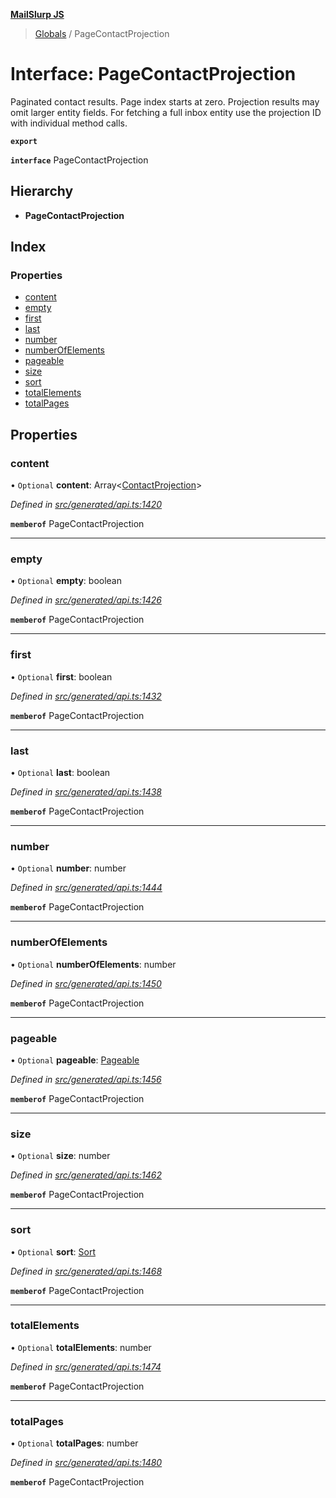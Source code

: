 **[MailSlurp JS](../README.md)**

> [Globals](../README.md) / PageContactProjection

# Interface: PageContactProjection

Paginated contact results. Page index starts at zero. Projection results may omit larger entity fields. For fetching a full inbox entity use the projection ID with individual method calls.

**`export`** 

**`interface`** PageContactProjection

## Hierarchy

* **PageContactProjection**

## Index

### Properties

* [content](pagecontactprojection.md#content)
* [empty](pagecontactprojection.md#empty)
* [first](pagecontactprojection.md#first)
* [last](pagecontactprojection.md#last)
* [number](pagecontactprojection.md#number)
* [numberOfElements](pagecontactprojection.md#numberofelements)
* [pageable](pagecontactprojection.md#pageable)
* [size](pagecontactprojection.md#size)
* [sort](pagecontactprojection.md#sort)
* [totalElements](pagecontactprojection.md#totalelements)
* [totalPages](pagecontactprojection.md#totalpages)

## Properties

### content

• `Optional` **content**: Array\<[ContactProjection](contactprojection.md)>

*Defined in [src/generated/api.ts:1420](https://github.com/mailslurp/mailslurp-client/blob/f5ab9d3/src/generated/api.ts#L1420)*

**`memberof`** PageContactProjection

___

### empty

• `Optional` **empty**: boolean

*Defined in [src/generated/api.ts:1426](https://github.com/mailslurp/mailslurp-client/blob/f5ab9d3/src/generated/api.ts#L1426)*

**`memberof`** PageContactProjection

___

### first

• `Optional` **first**: boolean

*Defined in [src/generated/api.ts:1432](https://github.com/mailslurp/mailslurp-client/blob/f5ab9d3/src/generated/api.ts#L1432)*

**`memberof`** PageContactProjection

___

### last

• `Optional` **last**: boolean

*Defined in [src/generated/api.ts:1438](https://github.com/mailslurp/mailslurp-client/blob/f5ab9d3/src/generated/api.ts#L1438)*

**`memberof`** PageContactProjection

___

### number

• `Optional` **number**: number

*Defined in [src/generated/api.ts:1444](https://github.com/mailslurp/mailslurp-client/blob/f5ab9d3/src/generated/api.ts#L1444)*

**`memberof`** PageContactProjection

___

### numberOfElements

• `Optional` **numberOfElements**: number

*Defined in [src/generated/api.ts:1450](https://github.com/mailslurp/mailslurp-client/blob/f5ab9d3/src/generated/api.ts#L1450)*

**`memberof`** PageContactProjection

___

### pageable

• `Optional` **pageable**: [Pageable](pageable.md)

*Defined in [src/generated/api.ts:1456](https://github.com/mailslurp/mailslurp-client/blob/f5ab9d3/src/generated/api.ts#L1456)*

**`memberof`** PageContactProjection

___

### size

• `Optional` **size**: number

*Defined in [src/generated/api.ts:1462](https://github.com/mailslurp/mailslurp-client/blob/f5ab9d3/src/generated/api.ts#L1462)*

**`memberof`** PageContactProjection

___

### sort

• `Optional` **sort**: [Sort](sort.md)

*Defined in [src/generated/api.ts:1468](https://github.com/mailslurp/mailslurp-client/blob/f5ab9d3/src/generated/api.ts#L1468)*

**`memberof`** PageContactProjection

___

### totalElements

• `Optional` **totalElements**: number

*Defined in [src/generated/api.ts:1474](https://github.com/mailslurp/mailslurp-client/blob/f5ab9d3/src/generated/api.ts#L1474)*

**`memberof`** PageContactProjection

___

### totalPages

• `Optional` **totalPages**: number

*Defined in [src/generated/api.ts:1480](https://github.com/mailslurp/mailslurp-client/blob/f5ab9d3/src/generated/api.ts#L1480)*

**`memberof`** PageContactProjection
